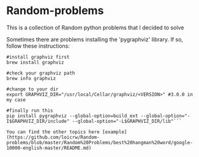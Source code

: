 # Random-problems
This is a collection of Random python problems that I decided to solve

Sometimes there are problems installing the 'pygraphviz' library. If so, follow these instructions:
```
#install graphviz first
brew install graphviz

#check your graphviz path   
brew info graphviz

#change to your dir
export GRAPHVIZ_DIR="/usr/local/Cellar/graphviz/<VERSION>" #3.0.0 in my case

#finally run this 
pip install pygraphviz --global-option=build_ext --global-option="-I$GRAPHVIZ_DIR/include" --global-option="-L$GRAPHVIZ_DIR/lib"``` 

You can find the other topics here [example](https://github.com/loicrw/Random-problems/blob/master/Random%20Problems/best%20hangman%20word/google-10000-english-master/README.md)
